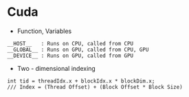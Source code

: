 # Cuda

- Function, Variables
```
__HOST__   : Runs on CPU, called from CPU
__GLOBAL__ : Runs on GPU, called from CPU, GPU
__DEVICE__ : Runs on GPU, called from GPU
```

- Two - dimensional indexing
```
int tid = threadIdx.x + blockIdx.x * blockDim.x;
/// Index = (Thread Offset) + (Block Offset * Block Size)
```
